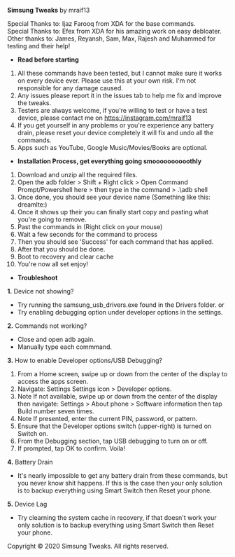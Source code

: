 <b>Simsung Tweaks</b> by mraif13

Special  Thanks to: Ijaz Farooq from XDA for the base commands.<br>
Special Thanks to: Efex from XDA for his amazing work on easy debloater. <br>
Other thanks to: James, Reyansh, Sam, Max, Rajesh and Muhammed for testing and their help!<br>

- <b>Read before starting</b>
1. All these commands have been tested, but I cannot make sure it works on every device ever. Please use this at your own risk. I'm not responsible for any damage caused.
2. Any issues please report it in the issues tab to help me fix and improve the tweaks.
3. Testers are always welcome, if you're willing to test or have a test device, please contact me on https://instagram.com/mraif13
5. If you get yourself in any problems or you're experience any battery drain, please reset your device completely it will fix and undo all the commands.
6. Apps such as YouTube, Google Music/Movies/Books are optional.

- <b>Installation Process, get everything going smoooooooooothly</b>
1. Download and unzip all the required files.
2. Open the adb folder > Shift + Right click > Open Command Prompt/Powershell here > then type in the command > .\adb shell 
3. Once done, you should see your device name (Something like this: dreamlte:)
4. Once it shows up their you can finally start copy and pasting what you're going to remove. 
5. Past the commands in (Right click on your mouse)
6. Wait a few seconds for the command to process
7. Then you should see 'Success' for each command that has applied. 
8. After that you should be done.
9. Boot to recovery and clear cache 
10. You're now all set enjoy!

- <b>Troubleshoot</b>

<b>1.</b> Device not showing?
- Try running the samsung_usb_drivers.exe found in the Drivers folder.
or
- Try enabling debugging option under developer options in the settings.

<b>2.</b> Commands not working?
- Close and open adb again.
- Manually type each commmand.

<b>3.</b> How to enable Developer options/USB Debugging?
1. From a Home screen, swipe up or down from the center of the display to access the apps screen.
2. Navigate: Settings Settings icon > Developer options.
3. Note If not available, swipe up or down from the center of the display then navigate: Settings > About phone > Software information      then tap Build number seven times.
4. Note If presented, enter the current PIN, password, or pattern.
5. Ensure that the Developer options switch (upper-right) is turned on Switch on.
6. From the Debugging section, tap USB debugging to turn on or off.
7. If prompted, tap OK to confirm. Voila!

<b>4.</b> Battery Drain
- It's nearly impossible to get any battery drain from these commands, but you never know shit happens. If this is the case then your only solution is to backup everything using Smart Switch then Reset your phone. 

<b>5.</b> Device Lag
- Try clearning the system cache in recovery, if that doesn't work your only solution is to backup everything using Smart Switch then Reset your phone. 

Copyright © 2020 Simsung Tweaks. All rights reserved.
